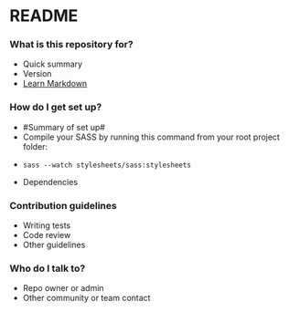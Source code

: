 # README #


### What is this repository for? ###

* Quick summary
* Version
* [Learn Markdown](https://bitbucket.org/tutorials/markdowndemo)

### How do I get set up? ###

* #Summary of set up#
* Compile your SASS by running this command from your root project folder:
- `sass --watch stylesheets/sass:stylesheets`
* Dependencies

### Contribution guidelines ###

* Writing tests
* Code review
* Other guidelines

### Who do I talk to? ###

* Repo owner or admin
* Other community or team contact